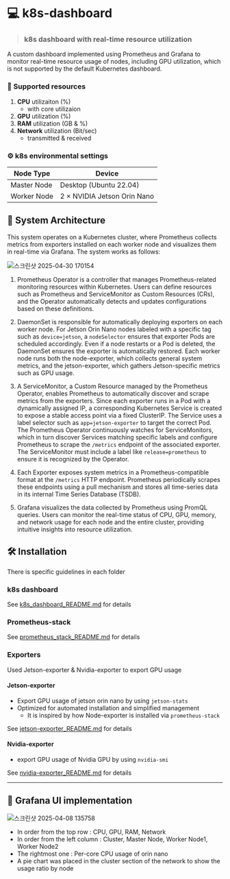 # 💻 k8s-dashboard
> ### k8s dashboard with real-time resource utilization

A custom dashboard implemented using Prometheus and Grafana to monitor real-time resource usage of nodes, including GPU utilization, which is not supported by the default Kubernetes dashboard.


### 📢 Supported resources
  1. **CPU** utilizaiton (%)
     - with core utilizaion
  3. **GPU** utilization (%)
  4. **RAM** utilization (GB & %)
  5. **Network** utilization (Bit/sec)
     - transmitted & received
   
### ⚙️ k8s environmental settings

| Node Type     | Device                          |
|---------------|----------------------------------|
| Master Node   | Desktop (Ubuntu 22.04)          |
| Worker Node   | 2 × NVIDIA Jetson Orin Nano     |



## 🧱 System Architecture
This system operates on a Kubernetes cluster, where Prometheus collects metrics from exporters installed on each worker node and visualizes them in real-time via Grafana. The system works as follows:

![스크린샷 2025-04-30 170154](https://github.com/user-attachments/assets/4c36a81c-f39f-44c5-a279-58f6f5467029)

1) Prometheus Operator is a controller that manages Prometheus-related monitoring resources within Kubernetes. Users can define resources such as Prometheus and ServiceMonitor as Custom Resources (CRs), and the Operator automatically detects and updates configurations based on these definitions.

2) DaemonSet is responsible for automatically deploying exporters on each worker node. For Jetson Orin Nano nodes labeled with a specific tag such as `device=jetson`, a `nodeSelector` ensures that exporter Pods are scheduled accordingly. Even if a node restarts or a Pod is deleted, the DaemonSet ensures the exporter is automatically restored. Each worker node runs both the node-exporter, which collects general system metrics, and the jetson-exporter, which gathers Jetson-specific metrics such as GPU usage.

3) A ServiceMonitor, a Custom Resource managed by the Prometheus Operator, enables Prometheus to automatically discover and scrape metrics from the exporters. Since each exporter runs in a Pod with a dynamically assigned IP, a corresponding Kubernetes Service is created to expose a stable access point via a fixed ClusterIP. The Service uses a label selector such as `app=jetson-exporter` to target the correct Pod. The Prometheus Operator continuously watches for ServiceMonitors, which in turn discover Services matching specific labels and configure Prometheus to scrape the `/metrics` endpoint of the associated exporter. The ServiceMonitor must include a label like `release=prometheus` to ensure it is recognized by the Operator.

4) Each Exporter exposes system metrics in a Prometheus-compatible format at the `/metrics` HTTP endpoint. Prometheus periodically scrapes these endpoints using a pull mechanism and stores all time-series data in its internal Time Series Database (TSDB).

5) Grafana visualizes the data collected by Prometheus using PromQL queries. Users can monitor the real-time status of CPU, GPU, memory, and network usage for each node and the entire cluster, providing intuitive insights into resource utilization.

## 🛠️ Installation

There is specific guidelines in each folder

### k8s dashboard

See [k8s_dashboard_README.md](https://github.com/jiiihwan/k8s-dashboard/blob/main/k8s/k8s_dashboard_installation.md) for details


### Prometheus-stack

See [prometheus_stack_README.md](https://github.com/jiiihwan/k8s-dashboard/blob/main/Prometheus&Grafana/prometheus_stack_installation.md) for details

### Exporters

Used Jetson-exporter & Nvidia-exporter to export GPU usage

#### Jetson-exporter
- Export GPU usage of jetson orin nano by using `jetson-stats`
- Optimized for automated installation and simplified management
  - It is inspired by how Node-exporter is installed via `prometheus-stack`

See [jetson-exporter_README.md](https://github.com/jiiihwan/k8s-dashboard/blob/main/exporter/jetson-exporter_installation.md) for details

#### Nvidia-exporter
- export GPU usage of Nvidia GPU by using `nvidia-smi`

See [nvidia-exporter_README.md](https://github.com/jiiihwan/k8s-dashboard/blob/main/exporter/nvidia-exporter_installation.md) for details


---

## 🔋 Grafana UI implementation
![스크린샷 2025-04-08 135758](https://github.com/user-attachments/assets/f8c5a38a-8382-4edc-b511-a6b56bd2e01a)

- In order from the top row : CPU, GPU, RAM, Network
- In order from the left column : Cluster, Master Node, Worker Node1, Worker Node2
- The rightmost one : Per-core CPU usage of orin nano
- A pie chart was placed in the cluster section of the network to show the usage ratio by node
